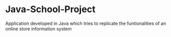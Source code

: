 # Java-School-Project
Application developed in Java which tries to replicate the funtionalities of an online store information system
